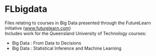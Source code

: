 # FLbigdata
Files relating to courses in Big Data presented through the FutureLearn initiative (www.futurelearn.com)<br />
Includes work for the Queensland University of Technology courses:<br />
  * Big Data : From Data to Decisions<br />
  * Big Data : Statistical Inference and Machine Learning<br />
